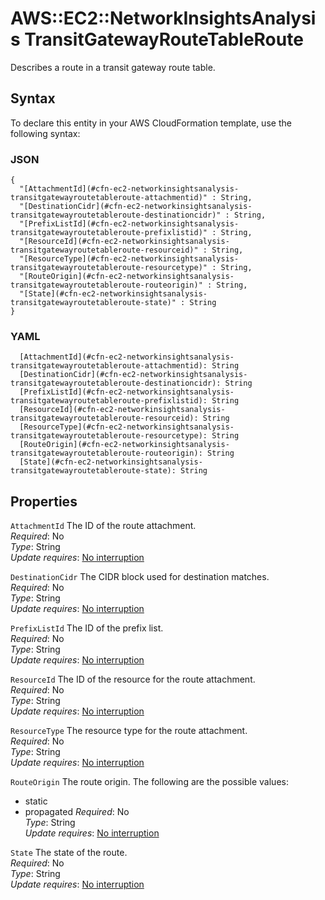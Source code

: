 # AWS::EC2::NetworkInsightsAnalysis TransitGatewayRouteTableRoute<a name="aws-properties-ec2-networkinsightsanalysis-transitgatewayroutetableroute"></a>

Describes a route in a transit gateway route table\.

## Syntax<a name="aws-properties-ec2-networkinsightsanalysis-transitgatewayroutetableroute-syntax"></a>

To declare this entity in your AWS CloudFormation template, use the following syntax:

### JSON<a name="aws-properties-ec2-networkinsightsanalysis-transitgatewayroutetableroute-syntax.json"></a>

```
{
  "[AttachmentId](#cfn-ec2-networkinsightsanalysis-transitgatewayroutetableroute-attachmentid)" : String,
  "[DestinationCidr](#cfn-ec2-networkinsightsanalysis-transitgatewayroutetableroute-destinationcidr)" : String,
  "[PrefixListId](#cfn-ec2-networkinsightsanalysis-transitgatewayroutetableroute-prefixlistid)" : String,
  "[ResourceId](#cfn-ec2-networkinsightsanalysis-transitgatewayroutetableroute-resourceid)" : String,
  "[ResourceType](#cfn-ec2-networkinsightsanalysis-transitgatewayroutetableroute-resourcetype)" : String,
  "[RouteOrigin](#cfn-ec2-networkinsightsanalysis-transitgatewayroutetableroute-routeorigin)" : String,
  "[State](#cfn-ec2-networkinsightsanalysis-transitgatewayroutetableroute-state)" : String
}
```

### YAML<a name="aws-properties-ec2-networkinsightsanalysis-transitgatewayroutetableroute-syntax.yaml"></a>

```
  [AttachmentId](#cfn-ec2-networkinsightsanalysis-transitgatewayroutetableroute-attachmentid): String
  [DestinationCidr](#cfn-ec2-networkinsightsanalysis-transitgatewayroutetableroute-destinationcidr): String
  [PrefixListId](#cfn-ec2-networkinsightsanalysis-transitgatewayroutetableroute-prefixlistid): String
  [ResourceId](#cfn-ec2-networkinsightsanalysis-transitgatewayroutetableroute-resourceid): String
  [ResourceType](#cfn-ec2-networkinsightsanalysis-transitgatewayroutetableroute-resourcetype): String
  [RouteOrigin](#cfn-ec2-networkinsightsanalysis-transitgatewayroutetableroute-routeorigin): String
  [State](#cfn-ec2-networkinsightsanalysis-transitgatewayroutetableroute-state): String
```

## Properties<a name="aws-properties-ec2-networkinsightsanalysis-transitgatewayroutetableroute-properties"></a>

`AttachmentId` <a name="cfn-ec2-networkinsightsanalysis-transitgatewayroutetableroute-attachmentid"></a>
The ID of the route attachment\.  
_Required_: No  
_Type_: String  
_Update requires_: [No interruption](https://docs.aws.amazon.com/AWSCloudFormation/latest/UserGuide/using-cfn-updating-stacks-update-behaviors.html#update-no-interrupt)

`DestinationCidr` <a name="cfn-ec2-networkinsightsanalysis-transitgatewayroutetableroute-destinationcidr"></a>
The CIDR block used for destination matches\.  
_Required_: No  
_Type_: String  
_Update requires_: [No interruption](https://docs.aws.amazon.com/AWSCloudFormation/latest/UserGuide/using-cfn-updating-stacks-update-behaviors.html#update-no-interrupt)

`PrefixListId` <a name="cfn-ec2-networkinsightsanalysis-transitgatewayroutetableroute-prefixlistid"></a>
The ID of the prefix list\.  
_Required_: No  
_Type_: String  
_Update requires_: [No interruption](https://docs.aws.amazon.com/AWSCloudFormation/latest/UserGuide/using-cfn-updating-stacks-update-behaviors.html#update-no-interrupt)

`ResourceId` <a name="cfn-ec2-networkinsightsanalysis-transitgatewayroutetableroute-resourceid"></a>
The ID of the resource for the route attachment\.  
_Required_: No  
_Type_: String  
_Update requires_: [No interruption](https://docs.aws.amazon.com/AWSCloudFormation/latest/UserGuide/using-cfn-updating-stacks-update-behaviors.html#update-no-interrupt)

`ResourceType` <a name="cfn-ec2-networkinsightsanalysis-transitgatewayroutetableroute-resourcetype"></a>
The resource type for the route attachment\.  
_Required_: No  
_Type_: String  
_Update requires_: [No interruption](https://docs.aws.amazon.com/AWSCloudFormation/latest/UserGuide/using-cfn-updating-stacks-update-behaviors.html#update-no-interrupt)

`RouteOrigin` <a name="cfn-ec2-networkinsightsanalysis-transitgatewayroutetableroute-routeorigin"></a>
The route origin\. The following are the possible values:

- static
- propagated
  _Required_: No  
  _Type_: String  
  _Update requires_: [No interruption](https://docs.aws.amazon.com/AWSCloudFormation/latest/UserGuide/using-cfn-updating-stacks-update-behaviors.html#update-no-interrupt)

`State` <a name="cfn-ec2-networkinsightsanalysis-transitgatewayroutetableroute-state"></a>
The state of the route\.  
_Required_: No  
_Type_: String  
_Update requires_: [No interruption](https://docs.aws.amazon.com/AWSCloudFormation/latest/UserGuide/using-cfn-updating-stacks-update-behaviors.html#update-no-interrupt)
